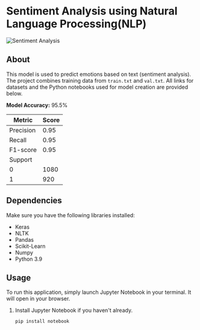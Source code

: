 # Sentiment Analysis using Natural Language Processing(NLP)

![Sentiment Analysis](https://user-images.githubusercontent.com/86415241/134725150-6de8ff71-8233-429e-a026-d105fa57d6b5.png) 

## About

This model is used to predict emotions based on text (sentiment analysis). The project combines training data from `train.txt` and `val.txt`. All links for datasets and the Python notebooks used for model creation are provided below.

**Model Accuracy:** 95.5%

| Metric      | Score  |
|-------------|--------|
| Precision   | 0.95   |
| Recall      | 0.95   |
| F1-score    | 0.95   |
| Support     |        |
| 0           | 1080   |
| 1           | 920    |

## Dependencies

Make sure you have the following libraries installed:

- Keras
- NLTK
- Pandas
- Scikit-Learn
- Numpy
- Python 3.9

## Usage

To run this application, simply launch Jupyter Notebook in your terminal. It will open in your browser.

1. Install Jupyter Notebook if you haven't already.
   ```bash
   pip install notebook
